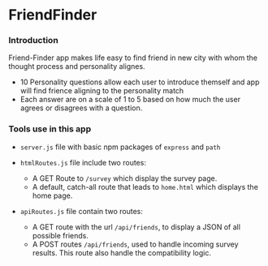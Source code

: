 # FriendFinder
### Introduction 

Friend-Finder app makes life easy to find friend in new city with whom the thought process and personality alignes. 

* 10 Personality questions allow each user to introduce themself and app will find frience aligning to the personality match 
* Each answer are on a scale of 1 to 5 based on how much the user agrees or disagrees with a question.

### Tools use in this app 
* `server.js` file with basic npm packages of `express` and `path`
* `htmlRoutes.js` file include two routes:
   * A GET Route to `/survey` which display the survey page.
   * A default, catch-all route that leads to `home.html` which displays the home page.

* `apiRoutes.js` file contain two routes:
   * A GET route with the url `/api/friends`, to display a JSON of all possible friends.
   * A POST routes `/api/friends`, used to handle incoming survey results. This route also handle the compatibility logic.